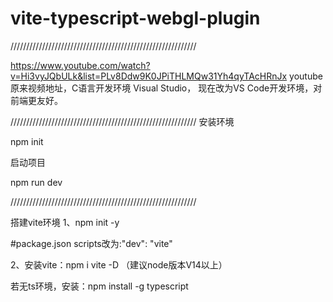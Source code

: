 # vite-typescript-webgl-plugin
///////////////////////////////////////////////////////////

https://www.youtube.com/watch?v=Hi3vyJQbULk&list=PLv8Ddw9K0JPiTHLMQw31Yh4qyTAcHRnJx
youtube原来视频地址，C语言开发环境 Visual Studio，
现在改为VS Code开发环境，对前端更友好。

///////////////////////////////////////////////////////////
安装环境

npm init

启动项目

npm run dev

///////////////////////////////////////////////////////////

搭建vite环境
1、npm init -y

#package.json
scripts改为:"dev": "vite"

2、安装vite：npm i vite -D
（建议node版本V14以上）

若无ts环境，安装：npm install -g typescript
